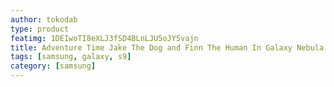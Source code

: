 ```yaml
---
author: tokodab
type: product
featimg: 1DEIwoTI8eXLJ3fSD4BLnLJU5oJY5vajn
title: Adventure Time Jake The Dog and Finn The Human In Galaxy Nebula Samsung Galaxy S9 Case
tags: [samsung, galaxy, s9]
category: [samsung]
---
```

